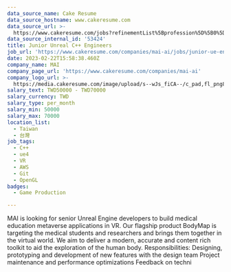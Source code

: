```yaml
---
data_source_name: Cake Resume
data_source_hostname: www.cakeresume.com
data_source_url: >-
  https://www.cakeresume.com/jobs?refinementList%5Bprofession%5D%5B0%5D=game-production&range%5Bsalary_range%5D%5Bmin%5D=100000
data_source_internal_id: '53424'
title: Junior Unreal C++ Engineers
job_url: 'https://www.cakeresume.com/companies/mai-ai/jobs/junior-ue-engineers'
date: 2023-02-22T15:58:38.460Z
company_name: MAI
company_page_url: 'https://www.cakeresume.com/companies/mai-ai'
company_logo_url: >-
  https://media.cakeresume.com/image/upload/s--wJs_fiCA--/c_pad,fl_png8,h_200,w_200/v1697880104/ouvktntzuo7gg1mdizfv.png
salary_text: TWD50000 - TWD70000
salary_currency: TWD
salary_type: per_month
salary_min: 50000
salary_max: 70000
location_list:
  - Taiwan
  - 台灣
job_tags:
  - C++
  - ue4
  - VR
  - AWS
  - Git
  - OpenGL
badges:
  - Game Production

---
```


MAI is looking for senior Unreal Engine developers to build medical education metaverse applications in VR. Our flagship product BodyMap is targeting the medical students and researchers and brings them together in the virtual world. We aim to deliver a modern, accurate and content rich toolkit to aid the exploration of the human body. Responsibilities: Designing, prototyping and development of new features with the design team Project maintenance and performance optimizations Feedback on techni